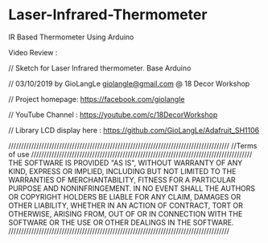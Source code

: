 # Laser-Infrared-Thermometer
IR Based Thermometer Using Arduino

Video Review : 


// Sketch for Laser Infrared thermometer. Base Arduino

// 03/10/2019 by GioLangLe <giolangle@gmail.com> @ 18 Decor Workshop

// Project homepage: https://facebook.com/giolangle

// YouTube Channel : https://youtube.com/c/18DecorWorkshop

// Library LCD display here : https://github.com/GioLangLe/Adafruit_SH1106

///////////////////////////////////////////////////////////////////////////////////////
//Terms of use
///////////////////////////////////////////////////////////////////////////////////////
THE SOFTWARE IS PROVIDED "AS IS", WITHOUT WARRANTY OF ANY KIND, EXPRESS OR
IMPLIED, INCLUDING BUT NOT LIMITED TO THE WARRANTIES OF MERCHANTABILITY,
FITNESS FOR A PARTICULAR PURPOSE AND NONINFRINGEMENT. IN NO EVENT SHALL THE
AUTHORS OR COPYRIGHT HOLDERS BE LIABLE FOR ANY CLAIM, DAMAGES OR OTHER
LIABILITY, WHETHER IN AN ACTION OF CONTRACT, TORT OR OTHERWISE, ARISING FROM,
OUT OF OR IN CONNECTION WITH THE SOFTWARE OR THE USE OR OTHER DEALINGS IN
THE SOFTWARE.
///////////////////////////////////////////////////////////////////////////////////////

